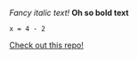 *Fancy italic text!*
**Oh so bold text**

```
x = 4 - 2
```

[Check out this repo!](https://github.com/ajdlp/phase-0-gps-1)